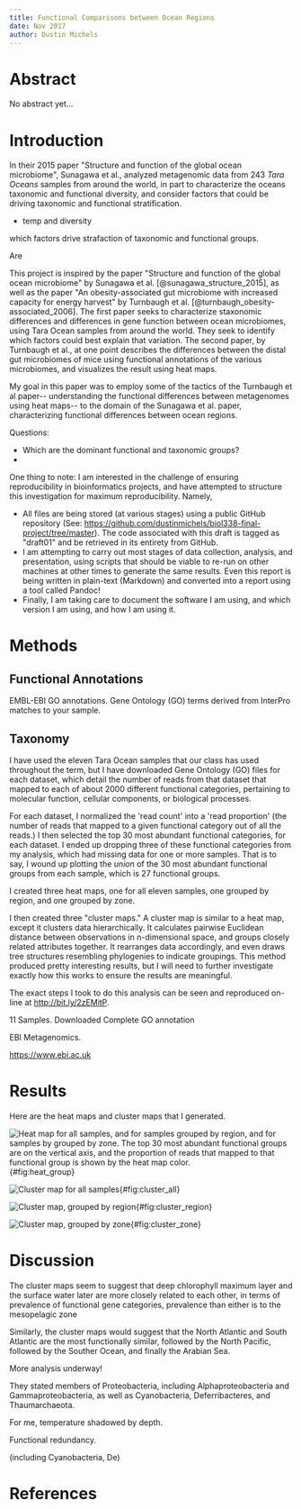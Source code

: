 ```yaml
---
title: Functional Comparisons between Ocean Regions
date: Nov 2017
author: Dustin Michels
---
```


# Abstract

No abstract yet...

# Introduction

In their 2015 paper "Structure and function of the global ocean microbiome", Sunagawa et al., analyzed metagenomic data from 243 *Tara Oceans* samples from around the world, in part to characterize the oceans taxonomic and functional diversity, and consider factors that could be driving taxonomic and functional stratification.

* temp and diversity

which factors drive strafaction of taxonomic and functional groups.

Are


This project is inspired by the paper "Structure and function of the global ocean microbiome" by Sunagawa et al. [@sunagawa_structure_2015], as well as the paper "An obesity-associated gut microbiome with increased capacity for energy harvest" by Turnbaugh et al. [@turnbaugh_obesity-associated_2006]. The first paper seeks to characterize staxonomic differences and differences in gene function between ocean microbiomes, using Tara Ocean samples from around the world. They seek to identify which factors could best explain that variation. The second paper, by Turnbaugh et al., at one point describes the differences between the distal gut microbiomes of mice using functional annotations of the various microbiomes, and visualizes the result using heat maps.

My goal in this paper was to employ some of the tactics of the Turnbaugh et al paper-- understanding the functional differences between metagenomes using heat maps-- to the domain of the Sunagawa et al. paper, characterizing functional differences between ocean regions.

Questions:
* Which are the dominant functional and taxonomic groups?
*


One thing to note: I am interested in the challenge of ensuring reproducibility in bioinformatics projects, and have attempted to structure this investigation for maximum reproducibility. Namely,

* All files are being stored (at various stages) using a public GitHub repository (See: <https://github.com/dustinmichels/biol338-final-project/tree/master>). The code associated with this draft is tagged as "draft01" and be retrieved in its entirety from GitHub.
* I am attempting to carry out most stages of data collection, analysis, and presentation, using scripts that should be viable to re-run on other machines at other times to generate the same results. Even this report is being written in plain-text (Markdown) and converted into a report using a tool called Pandoc!
* Finally, I am taking care to document the software I am using, and which version I am using, and how I am using it.

# Methods

## Functional Annotations

EMBL-EBI GO annotations.
Gene Ontology (GO) terms derived from InterPro matches to your sample.

## Taxonomy

I have used the eleven Tara Ocean samples that our class has used throughout the term, but I have downloaded Gene Ontology (GO) files for each dataset, which detail the number of reads from that dataset that mapped to each of about 2000 different functional categories, pertaining to molecular function, cellular components, or biological processes.

For each dataset, I normalized the 'read count' into a 'read proportion' (the number of reads that mapped to a given functional category out of all the reads.) I then selected the top 30 most abundant functional categories, for each dataset. I ended up dropping three of these functional categories from my analysis, which had missing data for one or more samples. That is to say, I wound up plotting the *union* of the 30 most abundant functional groups from each sample, which is 27 functional groups.

I created three heat maps, one for all eleven samples, one grouped by region, and one grouped by zone.

I then created three "cluster maps." A cluster map is similar to a heat map, except it clusters data hierarchically. It calculates pairwise Euclidean distance between observations in n-dimensional space, and groups closely related attributes together. It rearranges data accordingly, and even draws tree structures resembling phylogenies to indicate groupings. This method produced pretty interesting results, but I will need to further investigate exactly how this works to ensure the results are meaningful.

The exact steps I took to do this analysis can be seen and reproduced on-line at <http://bit.ly/2zEMitP>.


11 Samples.
Downloaded Complete GO annotation

EBI Metagenomics.




https://www.ebi.ac.uk


# Results

Here are the heat maps and cluster maps that I generated.

![Heat map for all samples, and for samples grouped by region, and for samples by grouped by zone. The top 30 most abundant functional groups are on the vertical axis, and the proportion of reads that mapped to that functional group is shown by the heat map color.](imgs/heat/heat_group.png){#fig:heat_group}

![Cluster map for all samples](imgs/cluster/cluster_all.png){#fig:cluster_all}

![Cluster map, grouped by region](imgs/cluster/cluster_region.png){#fig:cluster_region}

![Cluster map, grouped by zone](imgs/cluster/cluster_zone.png){#fig:cluster_zone}

# Discussion

The cluster maps seem to suggest that deep chlorophyll maximum layer and the surface water later are more closely related to each other, in terms of prevalence of functional gene categories, prevalence than either is to the mesopelagic zone

Similarly, the cluster maps would suggest that the North Atlantic and South Atlantic are the most functionally similar, followed by the North Pacific, followed by the Souther Ocean, and finally the Arabian Sea.

More analysis underway!


They stated members of Proteobacteria, including Alphaproteobacteria and Gammaproteobacteria, as well as Cyanobacteria, Deferribacteres, and Thaumarchaeota.


For me, temperature shadowed by depth.

Functional redundancy.


(including Cyanobacteria, De)

# References
